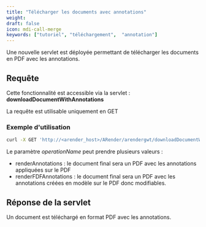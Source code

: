 ```yaml
---
title: "Télécharger les documents avec annotations"
weight: 
draft: false
icon: mdi-call-merge
keywords: ["tutoriel", "téléchargement",  "annotation"]
---
```


Une nouvelle servlet est déployée permettant de télécharger les documents en PDF avec les annotations.

## Requête 

Cette fonctionnalité est accessible via la servlet : **downloadDocumentWithAnnotations**

La requête est utilisable uniquement en GET


### Exemple d'utilisation

``` bash
curl -X GET 'http://<arender_host>/ARender/arendergwt/downloadDocumentWithAnnotations?operationName=renderAnnotations'
```

Le paramètre *operationName* peut prendre plusieurs valeurs : 
* renderAnnotations : le document final sera un PDF avec les annotations appliquées sur le PDF
* renderFDFAnnotations : le document final sera un PDF avec les annotations créées en modèle sur le PDF donc modifiables.

## Réponse de la servlet

Un document est téléchargé en format PDF avec les annotations.
